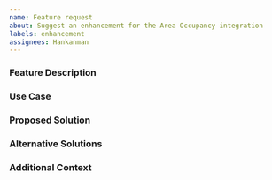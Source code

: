 ```yaml
---
name: Feature request
about: Suggest an enhancement for the Area Occupancy integration
labels: enhancement
assignees: Hankanman
---
```


### Feature Description

<!-- A clear and concise description of the feature you'd like to see -->

### Use Case

<!-- Describe the use case or scenario where this feature would be valuable -->

### Proposed Solution

<!-- If you have ideas about how to implement this feature, describe them here -->

### Alternative Solutions

<!-- Describe any alternative solutions or features you've considered -->

### Additional Context

<!-- Add any other context or screenshots about the feature request here -->

